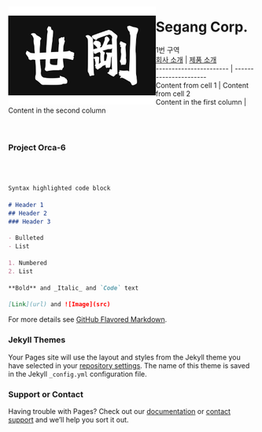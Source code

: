 [<img align="left" width="300" height="200" src="segang_logo.jpg">](index.md)

# Segang Corp. 

1번 구역
<br>
[회사 소개](history.md)  | [제품 소개](product.md)<br>
----------------------- | ----------------------<br>
Content from cell 1 | Content from cell 2<br>
Content in the first column | Content in the second column<br>
<br><br>
### Project Orca-6
<br><br>
```markdown
Syntax highlighted code block

# Header 1
## Header 2
### Header 3

- Bulleted
- List

1. Numbered
2. List

**Bold** and _Italic_ and `Code` text

[Link](url) and ![Image](src)
```

For more details see [GitHub Flavored Markdown](https://guides.github.com/features/mastering-markdown/).

### Jekyll Themes

Your Pages site will use the layout and styles from the Jekyll theme you have selected in your [repository settings](https://github.com/segang/segang.github.io/settings). The name of this theme is saved in the Jekyll `_config.yml` configuration file.

### Support or Contact

Having trouble with Pages? Check out our [documentation](https://docs.github.com/categories/github-pages-basics/) or [contact support](https://github.com/contact) and we’ll help you sort it out.
